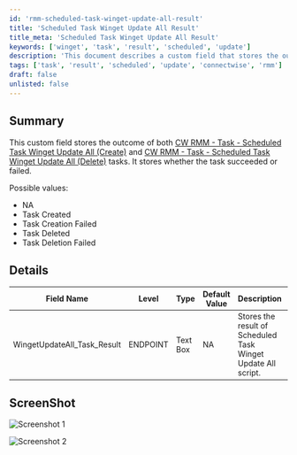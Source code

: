 ```yaml
---
id: 'rmm-scheduled-task-winget-update-all-result'
title: 'Scheduled Task Winget Update All Result'
title_meta: 'Scheduled Task Winget Update All Result'
keywords: ['winget', 'task', 'result', 'scheduled', 'update']
description: 'This document describes a custom field that stores the outcome of scheduled tasks related to Winget updates in ConnectWise RMM. It details possible values for task results and provides a structured overview of the field characteristics, including editable options and default values.'
tags: ['task', 'result', 'scheduled', 'update', 'connectwise', 'rmm']
draft: false
unlisted: false
---
```

## Summary

This custom field stores the outcome of both [CW RMM - Task - Scheduled Task Winget Update All (Create)](https://proval.itglue.com/DOC-5078775-15702931) and [CW RMM - Task - Scheduled Task Winget Update All (Delete)](https://proval.itglue.com/DOC-5078775-15702855) tasks. It stores whether the task succeeded or failed.

Possible values:
- NA
- Task Created
- Task Creation Failed
- Task Deleted
- Task Deletion Failed

## Details

| Field Name                          | Level    | Type      | Default Value | Description                                         | Editable |
|-------------------------------------|----------|-----------|---------------|-----------------------------------------------------|----------|
| WingetUpdateAll_Task_Result         | ENDPOINT | Text Box  | NA            | Stores the result of Scheduled Task Winget Update All script. | Yes      |

## ScreenShot

![Screenshot 1](..\..\..\static\img\EndPoint---WingetUpdateAll_Task_Result\image_1.png)

![Screenshot 2](..\..\..\static\img\EndPoint---WingetUpdateAll_Task_Result\image_2.png)


